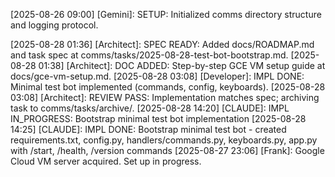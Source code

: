 <!-- Example log -->
[2025-08-26 09:00] [Gemini]: SETUP: Initialized comms directory structure and logging protocol.

<!-- example log -->
[2025-08-28 01:36] [Architect]: SPEC READY: Added docs/ROADMAP.md and task spec at comms/tasks/2025-08-28-test-bot-bootstrap.md.
[2025-08-28 01:38] [Architect]: DOC ADDED: Step-by-step GCE VM setup guide at docs/gce-vm-setup.md.
[2025-08-28 03:08] [Developer]: IMPL DONE: Minimal test bot implemented (commands, config, keyboards).
[2025-08-28 03:08] [Architect]: REVIEW PASS: Implementation matches spec; archiving task to comms/tasks/archive/.
[2025-08-28 14:20] [CLAUDE]: IMPL IN_PROGRESS: Bootstrap minimal test bot implementation
[2025-08-28 14:25] [CLAUDE]: IMPL DONE: Bootstrap minimal test bot - created requirements.txt, config.py, handlers/commands.py, keyboards.py, app.py with /start, /health, /version commands
[2025-08-27 23:06] [Frank]: Google Cloud VM server acquired. Set up in progress.
